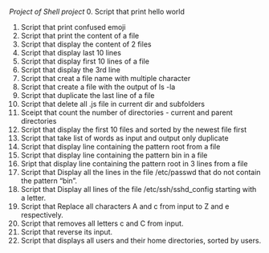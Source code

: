 *Project of Shell project*
0. Script that print hello world
1. Script that print confused emoji
2. Script that print the content of a file
3. Script that display the content of 2 files
4. Script that display last 10 lines
5. Script that display first 10 lines of a file
6. Script that display the 3rd line
7. Script that creat a file name with multiple character
8. Script that create a file with the output of ls -la
9. Script that duplicate the last line of a file
10. Script that delete all .js file in current dir and subfolders
11. Sceipt that count the number of directories - current and parent directories
12. Script that display the first 10 files and sorted by the newest file first
13. Script that take list of words as input and output only duplicate
14. Script that display line containing the pattern root from a file
15. Script that display line containing the pattern bin in a file
16. Sript that display line containing the pattern root in 3 lines from a file
17. Script that Display all the lines in the file /etc/passwd that do not contain the pattern “bin”.
18. Script that Display all lines of the file /etc/ssh/sshd_config starting with a letter.
19. Script that Replace all characters A and c from input to Z and e respectively.
20. Script that removes all letters c and C from input.
21. Script that reverse its input.
22. Script that displays all users and their home directories, sorted by users. 	
